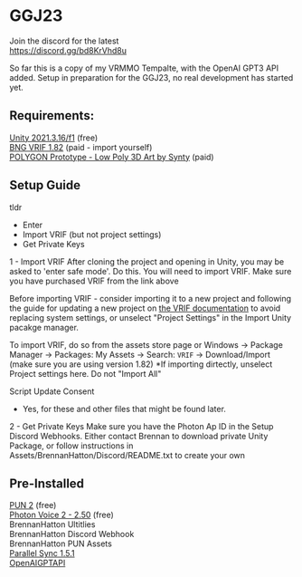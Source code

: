 # GGJ23

Join the discord for the latest  <br />
https://discord.gg/bd8KrVhd8u

So far this is a copy of my VRMMO Tempalte, with the OpenAI GPT3 API added. Setup in preparation for the GGJ23, no real development has started yet.

## Requirements:
[Unity 2021.3.16/f1](https://unity3d.com/unity/whats-new/2021.3.16) (free)   <br />
[BNG VRIF 1.82](https://assetstore.unity.com/packages/templates/systems/vr-interaction-framework-161066) (paid - import yourself)   <br />
[POLYGON Prototype - Low Poly 3D Art by Synty](https://assetstore.unity.com/packages/3d/props/exterior/polygon-prototype-low-poly-3d-art-by-synty-137126) (paid)

## Setup Guide <br />
tldr
 - Enter
 - Import VRIF (but not project settings)
 - Get Private Keys
 
1 - Import VRIF
After cloning the project and opening in Unity, you may be asked to 'enter safe mode'. Do this.
You will need to import VRIF.
Make sure you have purchased VRIF from the link above

Before importing VRIF - consider importing it to a new project and following the guide for updating a new project on [the VRIF documentation](https://wiki.beardedninjagames.com/en/Overview/InstallationGuide) to avoid replacing system settings, or unselect "Project Settings" in the Import Unity pacakge manager.

To import VRIF, do so from the assets store page or
Windows -> Package Manager -> Packages: My Assets -> Search: `VRIF` -> Download/Import (make sure you are using version 1.82)
*If importing dirtectly, unselect Project settings here. Do not "Import All"

Script Update Consent
 - Yes, for these and other files that might be found later. 

2 - Get Private Keys
Make sure you have the Photon Ap ID in the
Setup Discord Webhooks. Either contact Brennan to download private Unity Package, or follow instructions in Assets/BrennanHatton/Discord/README.txt to create your own

## Pre-Installed <br />
[PUN 2](https://assetstore.unity.com/packages/tools/network/pun-2-free-119922) (free)<br />
[Photon Voice 2 - 2.50](https://assetstore.unity.com/packages/tools/audio/photon-voice-2-130518) (free)<br />
BrennanHatton Ultitlies <br />
BrennanHatton Discord Webhook <br />
BrennanHatton PUN Assets <br />
[Parallel Sync 1.5.1](https://github.com/VeriorPies/ParrelSync) <br /> 
[OpenAIGPTAPI](https://github.com/unitycoder/UnityOpenAIGPT3)
